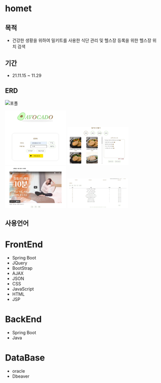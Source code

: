 # homet     
## 목적
- 건강한 생황을 위하여 밀키트를 사용한 식단 관리 및 헬스장 등록을 위한 헬스장 위치 검색
## 기간
- 21.11.15 ~ 11.29
## ERD
![포폴](https://user-images.githubusercontent.com/90165033/145937030-2f717d2c-b2d2-47b5-b0ba-5f74858b38bd.jpg)

<a href="#"><img src="https://github.com/kangkyuseok/homet/blob/master/images/a1.jpg?raw=true" width="200px" alt="sample image"><a/>
 <a href="#"><img src="https://github.com/kangkyuseok/homet/blob/master/images/a2.jpg?raw=true" width="200px" alt="sample image"><a/>
   <a href="#"><img src="https://github.com/kangkyuseok/homet/blob/master/images/a3.jpg?raw=true" width="200px" alt="sample image"><a/>
     <a href="#"><img src="https://github.com/kangkyuseok/homet/blob/master/images/a4.jpg?raw=true" width="200px" alt="sample image"><a/>

## **사용언어**
# FrontEnd
- Spring Boot
- JQuery
- BootStrap
- AJAX
- JSON
- CSS
- JavaScript
- HTML
- JSP
# BackEnd
- Spring Boot
- Java
# DataBase
- oracle
- Dbeaver

